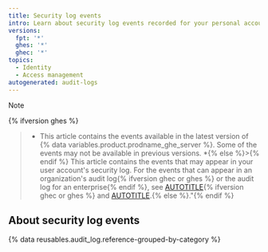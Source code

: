 ```yaml
---
title: Security log events
intro: Learn about security log events recorded for your personal account.
versions:
  fpt: '*'
  ghes: '*'
  ghec: '*'
topics:
  - Identity
  - Access management
autogenerated: audit-logs
---
```


> [!NOTE]
{% ifversion ghes %}
> * This article contains the events available in the latest version of {% data variables.product.prodname_ghe_server %}. Some of the events may not be available in previous versions.
> *{% else %}>{% endif %} This article contains the events that may appear in your user account's security log. For the events that can appear in an organization's audit log{% ifversion ghec or ghes %} or the audit log for an enterprise{% endif %}, see [AUTOTITLE](/organizations/keeping-your-organization-secure/managing-security-settings-for-your-organization/audit-log-events-for-your-organization){% ifversion ghec or ghes %} and [AUTOTITLE](/admin/monitoring-activity-in-your-enterprise/reviewing-audit-logs-for-your-enterprise/audit-log-events-for-your-enterprise).{% else %}."{% endif %}

## About security log events

{% data reusables.audit_log.reference-grouped-by-category %}

<!-- Content after this section is automatically generated -->
